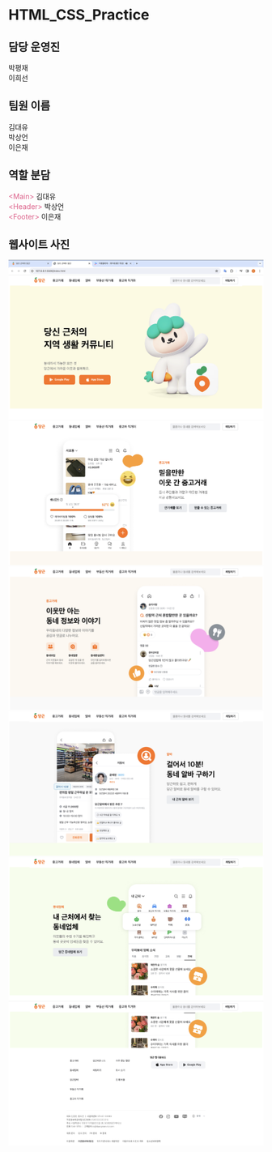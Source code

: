 # HTML_CSS_Practice

## 담당 운영진

박평재<br>
이희선

## 팀원 이름

김대유<br>
박상언<br>
이은재

## 역할 분담

<span style="color: #DC6089">\<Main\></span> 김대유 <br>
<span style="color: #DC6089">\<Header\></span> 박상언 <br>
<span style="color: #DC6089">\<Footer\></span> 이은재

## 웹사이트 사진

<img src='./images/page_screenshot1.png'>
<img src='./images/page_screenshot2.png'>
<img src='./images/page_screenshot3.png'>
<img src='./images/page_screenshot4.png'>
<img src='./images/page_screenshot5.png'>
<img src='./images/page_screenshot6.png'>
